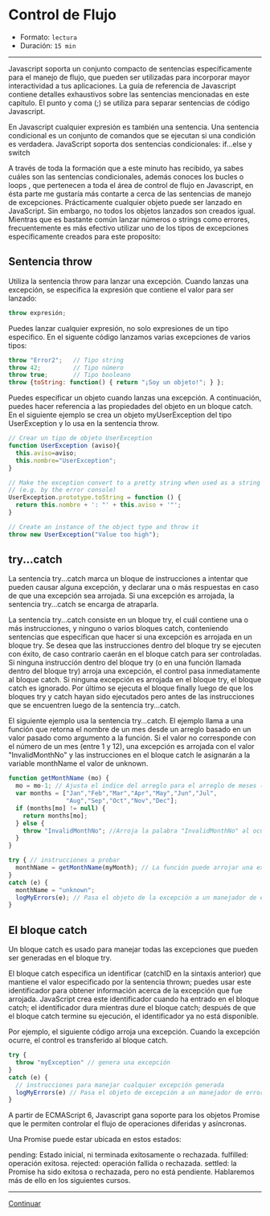 # Control de Flujo

* Formato: `lectura`
* Duración: `15 min`

***

Javascript soporta un conjunto compacto de sentencias específicamente para el
manejo de flujo, que pueden ser utilizadas para incorporar mayor interactividad
a tus aplicaciones.
La guía de referencia de Javascript contiene detalles exhaustivos sobre las
sentencias mencionadas en este capítulo. El punto y coma (;) se utiliza para
separar sentencias de código Javascript.

En Javascript cualquier expresión es también una sentencia.
Una sentencia condicional es un conjunto de comandos que se ejecutan si una
condición es verdadera. JavaScript soporta dos sentencias condicionales:
if...else y switch

A través de toda la formación que a este minuto has recibido, ya sabes cuáles
son las sentencias condicionales, además conoces los bucles o loops , que
pertenecen a toda el área de control de flujo en Javascript, en ésta parte me
gustaría más contarte a cerca de las sentencias de manejo de excepciones.
Prácticamente cualquier objeto puede ser lanzado en JavaScript. Sin embargo, no
todos los objetos lanzados son creados igual. Mientras que es bastante común
lanzar números o strings como errores, frecuentemente es más efectivo utilizar
uno de los tipos de excepciones específicamente creados para este proposito:

## Sentencia throw

Utiliza la sentencia throw  para lanzar una excepción. Cuando lanzas una
excepción, se especifica la expresión que contiene el valor para ser lanzado:

```javascript
throw expresión;
```

Puedes lanzar cualquier expresión, no solo expresiones de un tipo especifico. En
el siguente código lanzamos varias excepciones de varios tipos:

```javascript
throw "Error2";   // Tipo string
throw 42;         // Tipo número
throw true;       // Tipo booleano
throw {toString: function() { return "¡Soy un objeto!"; } };
```

Puedes especificar un objeto cuando lanzas una excepción. A continuación, puedes
hacer referencia a las propiedades del objeto en un bloque catch. En el
siguiente ejemplo se crea un objeto myUserException del tipo UserException y lo
usa en la sentencia throw.

```javascript
// Crear un tipo de objeto UserException
function UserException (aviso){
  this.aviso=aviso;
  this.nombre="UserException";
}

// Make the exception convert to a pretty string when used as a string
// (e.g. by the error console)
UserException.prototype.toString = function () {
  return this.nombre + ': "' + this.aviso + '"';
}

// Create an instance of the object type and throw it
throw new UserException("Value too high");
```

## try...catch

La sentencia try...catch marca un bloque de instrucciones a intentar que pueden
causar alguna excepción, y declarar una o más respuestas en caso de que una
excepción sea arrojada. Si una excepción es arrojada, la sentencia try...catch
se encarga de atraparla.

La sentencia try...catch consiste en un bloque try, el cuál contiene una o más
instrucciones, y ninguno o varios bloques catch, conteniendo sentencias que
especifican que hacer si una excepción es arrojada en un bloque try. Se desea
que las instrucciones dentro del bloque try se ejecuten con éxito, de caso
contrario caerán en el bloque catch para ser controladas. Si ninguna instrucción
dentro del bloque try (o en una función llamada dentro del bloque try) arroja
una excepción, el control pasa inmediatamente al bloque catch. Si ninguna
excepción es arrojada en el bloque try, el bloque catch es ignorado. Por último
se ejecuta el bloque finally luego de que los bloques try y catch hayan sido
ejecutados pero antes de las instrucciones que se encuentren luego de la
sentencia try...catch.

El siguiente ejemplo usa la sentencia try...catch. El ejemplo llama a una
función que retorna el nombre de un mes desde un arreglo basado en un valor
pasado como argumento a la función. Si el valor no corresponde con el número de
un mes (entre 1 y 12), una excepción es arrojada con el valor "InvalidMonthNo" y
las instrucciones en el bloque catch le asignarán a la variable monthName el
valor de unknown.

```javascript
function getMonthName (mo) {
  mo = mo-1; // Ajusta el indice del arreglo para el arreglo de meses (1=Jan, 12=Dec)
  var months = ["Jan","Feb","Mar","Apr","May","Jun","Jul",
                "Aug","Sep","Oct","Nov","Dec"];
  if (months[mo] != null) {
    return months[mo];
  } else {
    throw "InvalidMonthNo"; //Arroja la palabra "InvalidMonthNo" al ocurrir una excepción
  }
}

try { // instrucciones a probar
  monthName = getMonthName(myMonth); // La función puede arrojar una excepción
}
catch (e) {
  monthName = "unknown";
  logMyErrors(e); // Pasa el objeto de la excepción a un manejador de errores
}
```

## El bloque catch

Un bloque catch es usado para manejar todas las excepciones que pueden ser
generadas en el bloque try.

El bloque catch especifica un identificar (catchID en la sintaxis anterior) que
mantiene el valor especificado por la sentencia thrown; puedes usar este
identificador para obtener información acerca de la excepción que fue arrojada.
JavaScript crea este identificador cuando ha entrado en el bloque catch; el
identificador dura mientras dure el bloque catch; después de que el bloque catch
termine su ejecución, el identificador ya no está disponible.

Por ejemplo, el siguiente código arroja una excepción. Cuando la excepción
ocurre, el control es transferido al bloque catch.

```javascript
try {
  throw "myException" // genera una excepción
}
catch (e) {
  // instrucciones para manejar cualquier excepción generada
  logMyErrors(e) // Pasa el objeto de excepción a un manejador de errores
}
```

A partir de ECMAScript 6, Javascript gana soporte para los objetos Promise que
le permiten controlar el flujo de operaciones diferidas y asíncronas.

Una Promise puede estar ubicada en estos estados:

pending: Estado inicial, ni terminada exitosamente o rechazada.
fulfilled: operación exitosa.
rejected: operación fallida o rechazada.
settled: la Promise ha sido exitosa o rechazada, pero no está pendiente.
Hablaremos más de ello en los siguientes cursos.

***

[Continuar](02-built-in-objects.md)
